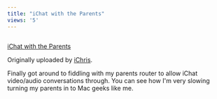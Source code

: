 ```yaml
---
title: "iChat with the Parents"
views: '5'
---
```

<p><a href="https://www.flickr.com/photos/lemon/775456/" title="photo sharing"><img src="https://www.flickr.com/photos/775456_f72e4ef187_m.jpg" alt="" /></a></p>
<p><a href="https://www.flickr.com/photos/lemon/775456/">iChat with the Parents</a></p>
<p>Originally uploaded by <a href="https://www.flickr.com/people/lemon/">iChris</a>.</p>
<p>Finally got around to fiddling with my parents router to allow iChat video/audio conversations through.  You can see how I'm very slowing turning my parents in to Mac geeks like me.</p>
